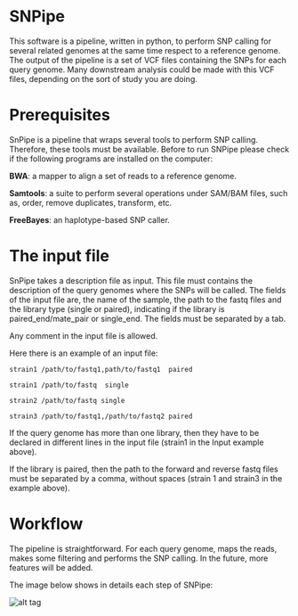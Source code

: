 # SNPipe
This software is a pipeline, written in python, to perform SNP calling for several related genomes at the same time respect to a reference genome. The output of the pipeline is a set of VCF files containing the SNPs for each query genome. Many downstream analysis could be made with this VCF files, depending on the sort of study you are doing.

# Prerequisites

SnPipe is a pipeline that wraps several tools to perform SNP calling. Therefore, these tools must be available. Before to run SNPipe please check if the following programs are installed on the computer:

**BWA**: a mapper to align a set of reads to a reference genome.

**Samtools**: a suite to perform several operations under SAM/BAM files, such as, order, remove duplicates, transform, etc.

**FreeBayes**: an haplotype-based SNP caller.

# The input file

SnPipe takes a description file as input. This file must contains the description of the query genomes where the SNPs will be called. The fields of the input file are, the name of the sample, the path to the fastq files and the library type (single or paired), indicating if the library is paired_end/mate_pair or single_end. The fields must be separated by a tab.

Any comment in the input file is allowed.

Here there is an example of an input file:
```
strain1 /path/to/fastq1,path/to/fastq1  paired

strain1 /path/to/fastq  single

strain2 /path/to/fastq single

strain3 /path/to/fastq1,/path/to/fastq2 paired
```

If the query genome has more than one library, then they have to be declared in different lines in the input file (strain1 in the Input example above).

If the library is paired, then the path to the forward and reverse fastq files must be separated by a comma, without spaces (strain 1 and strain3 in the example above). 

# Workflow

The pipeline is straightforward. For each query genome, maps the reads, makes some filtering and performs the SNP calling. In the future, more features will be added.

The image below shows in details each step of SNPipe:

![alt tag](https://lh5.googleusercontent.com/3S0xSo8s_EDJE8k1FTtQ8RnZneoLBMSs9EsQQnbKnVP2x76OeziIUAMl1Pgn1fdIlBGV84ik1-AdE5I=w1338-h523) 
